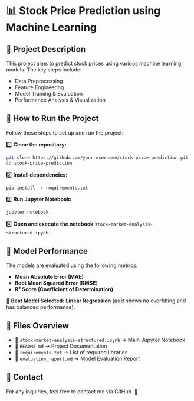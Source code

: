 # 📊 Stock Price Prediction using Machine Learning

## 📌 Project Description  
This project aims to predict stock prices using various machine learning models. The key steps include:
- Data Preprocessing
- Feature Engineering
- Model Training & Evaluation
- Performance Analysis & Visualization

## 📌 How to Run the Project  
Follow these steps to set up and run the project:

1️⃣ **Clone the repository:**  
```bash
git clone https://github.com/your-username/stock-price-prediction.git
cd stock-price-prediction
```

2️⃣ **Install dependencies:**  
```bash
pip install -r requirements.txt
```

3️⃣ **Run Jupyter Notebook:**  
```bash
jupyter notebook
```

4️⃣ **Open and execute the notebook** `stock-market-analysis-structured.ipynb`.

## 📌 Model Performance  
The models are evaluated using the following metrics:
- **Mean Absolute Error (MAE)**
- **Root Mean Squared Error (RMSE)**
- **R² Score (Coefficient of Determination)**

📌 **Best Model Selected:** **Linear Regression** (as it shows no overfitting and has balanced performance).

## 📌 Files Overview  
- 📜 `stock-market-analysis-structured.ipynb` → Main Jupyter Notebook
- 📜 `README.md` → Project Documentation
- 📜 `requirements.txt` → List of required libraries
- 📜 `evaluation_report.md` → Model Evaluation Report

## 📌 Contact  
For any inquiries, feel free to contact me via GitHub. 🚀
